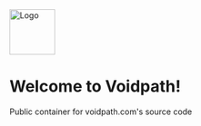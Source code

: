 <a href="https://github.com/github_username/repo_name">
    <img src="assets/logo-color.svg" alt="Logo" width="80" height="80">
</a>

# Welcome to Voidpath!
Public container for voidpath.com's source code